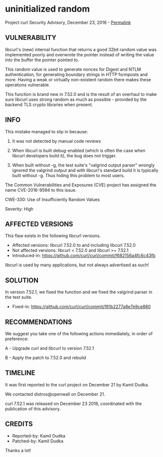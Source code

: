 uninitialized random
====================

Project curl Security Advisory, December 23, 2016 -
[Permalink](https://curl.se/docs/CVE-2016-9594.html)

VULNERABILITY
-------------

libcurl's (new) internal function that returns a good 32bit random value was
implemented poorly and overwrote the pointer instead of writing the value into
the buffer the pointer pointed to.

This random value is used to generate nonces for Digest and NTLM
authentication, for generating boundary strings in HTTP formposts and
more. Having a weak or virtually non-existent random there makes these
operations vulnerable.

This function is brand new in 7.52.0 and is the result of an overhaul to make
sure libcurl uses strong random as much as possible - provided by the backend
TLS crypto libraries when present.

INFO
----

This mistake managed to slip in because:

 1. It was not detected by manual code reviews

 2. When libcurl is built debug-enabled (which is often the case when libcurl
    developers build it), the bug does not trigger.

 3. When built without -g, the test suite's "valgrind output parser" wrongly
    ignored the valgrind output and with libcurl's standard build it is
    typically built without -g. Thus hiding this problem to most users.

The Common Vulnerabilities and Exposures (CVE) project has assigned the name
CVE-2016-9594 to this issue.

CWE-330: Use of Insufficiently Random Values

Severity: High

AFFECTED VERSIONS
-----------------

This flaw exists in the following libcurl versions.

- Affected versions: libcurl 7.52.0 to and including libcurl 7.52.0
- Not affected versions: libcurl < 7.52.0 and libcurl >= 7.52.1
- Introduced-in: https://github.com/curl/curl/commit/f682156a4fc6c43fb

libcurl is used by many applications, but not always advertised as such!

SOLUTION
------------

In version 7.52.1, we fixed the function and we fixed the valgrind parser in
the test suite.

- Fixed-in: https://github.com/curl/curl/commit/f81b2277a8e7e9ce880

RECOMMENDATIONS
---------------

We suggest you take one of the following actions immediately, in order of
preference:

 A - Upgrade curl and libcurl to version 7.52.1

 B - Apply the patch to 7.52.0 and rebuild

TIMELINE
---------

It was first reported to the curl project on December 21 by Kamil Dudka.

We contacted distros@openwall on December 21.

curl 7.52.1 was released on December 23 2016, coordinated with the publication
of this advisory.

CREDITS
-------

- Reported-by: Kamil Dudka
- Patched-by: Kamil Dudka

Thanks a lot!

